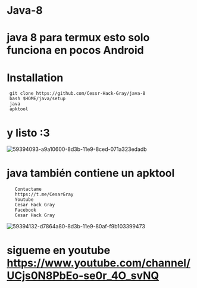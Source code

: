 # Java-8
# java 8 para termux esto solo funciona en pocos Android


# Installation

     git clone https://github.com/Cessr-Hack-Gray/java-8
     bash $HOME/java/setup
     java 
     apktool
     
     
# y listo :3
![59394093-a9a10600-8d3b-11e9-8ced-071a323edadb](https://user-images.githubusercontent.com/46208706/59619384-a2854980-90e7-11e9-9735-a42a1184b2e2.png)
# java también contiene un apktool 

       Contactame
       https://t.me/CesarGray
       Youtube
       Cesar Hack Gray
       Facebook
       Cesar Hack Gray

![59394132-d7864a80-8d3b-11e9-80af-f9b103399473](https://user-images.githubusercontent.com/46208706/59619392-a6b16700-90e7-11e9-8ae9-6f4d0dfb4d02.png)
# sigueme en youtube https://www.youtube.com/channel/UCjs0N8PbEo-se0r_4O_svNQ

